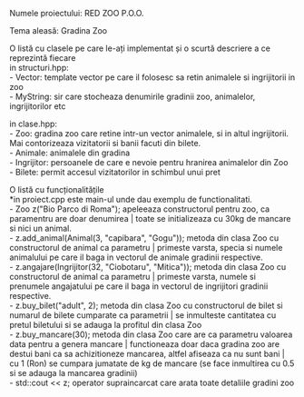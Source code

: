 Numele proiectului: RED ZOO P.O.O.

Tema aleasă: Gradina Zoo

 O listă cu clasele pe care le-ați implementat și o scurtă descriere a ce reprezintă fiecare
   <br />in structuri.hpp:
  <br />- Vector: template vector pe care il folosesc sa retin animalele si ingrijitorii in zoo
  <br />- MyString: sir care stocheaza denumirile gradinii zoo, animalelor, ingrijitorilor etc
    
  in clase.hpp:
    <br />- Zoo: gradina zoo care retine intr-un vector animalele, si in altul ingrijitorii. Mai contorizeaza vizitatorii si banii facuti din bilete.
    <br />- Animale: animalele din gradina
    <br />- Ingrijitor: persoanele de care e nevoie pentru hranirea animalelor din Zoo
    <br />- Bilete: permit accesul vizitatorilor in schimbul unui pret
 
O listă cu funcționalitățile
  <br />*in proiect.cpp este main-ul unde dau exemplu de functionalitati.
    <br />- Zoo z("Bio Parco di Roma"); apeleeaza constructorul pentru zoo, ca paramentru are doar denumirea | toate se initializeaza cu 30kg de mancare si nici un animal.
    <br />- z.add_animal(Animal(3, "capibara", "Gogu")); metoda din clasa Zoo cu constructorul de animal ca parametru | primeste varsta, specia si numele animalului pe care il baga in vectorul de animale gradinii respective.
    <br />- z.angajare(Ingrijitor(32, "Ciobotaru", "Mitica")); metoda din clasa Zoo cu constructorul de animal ca parametru | primeste varsta, numele si prenumele angajatului pe care il baga in vectorul de ingrijitori gradinii respective.
    <br />- z.buy_bilet("adult", 2); metoda din clasa Zoo cu constructorul de bilet si numarul de bilete cumparate ca parametrii | se inmulteste cantitatea cu pretul biletului si se adauga la profitul din clasa Zoo
    <br />- z.buy_mancare(30); metoda din clasa Zoo care are ca parametru valoarea data pentru a genera mancare | functioneaza doar daca gradina zoo are destui bani ca sa achizitioneze mancarea, altfel afiseaza ca nu sunt bani | cu 1 (Ron) se cumpara jumatate de kg de mancare (se face inmultirea cu 0.5 si se adauga la mancarea gradinii)
    <br />- std::cout << z; operator supraincarcat care arata toate detaliile gradini zoo

